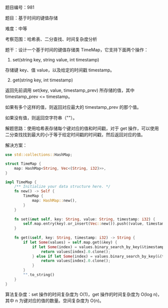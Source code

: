 题目编号：981

题目：基于时间的键值存储

难度：中等

考察范围：哈希表、二分查找、时间复杂度分析

题干：设计一个基于时间的键值存储类 TimeMap，它支持下面两个操作：

1. set(string key, string value, int timestamp)

存储键 key、值 value，以及给定的时间戳 timestamp。

2. get(string key, int timestamp)

返回先前调用 set(key, value, timestamp_prev) 所存储的值，其中 timestamp_prev <= timestamp。

如果有多个这样的值，则返回对应最大的  timestamp_prev 的那个值。

如果没有值，则返回空字符串（""）。

解题思路：使用哈希表存储每个键对应的值和时间戳，对于 get 操作，可以使用二分查找找到最大的小于等于给定时间戳的时间戳，然后返回对应的值。

解决方案：

```rust
use std::collections::HashMap;

struct TimeMap {
    map: HashMap<String, Vec<(String, i32)>>,
}

impl TimeMap {
    /** Initialize your data structure here. */
    fn new() -> Self {
        TimeMap {
            map: HashMap::new(),
        }
    }
    
    fn set(&mut self, key: String, value: String, timestamp: i32) {
        self.map.entry(key).or_insert(Vec::new()).push((value, timestamp));
    }
    
    fn get(&self, key: String, timestamp: i32) -> String {
        if let Some(values) = self.map.get(&key) {
            if let Some(index) = values.binary_search_by_key(&timestamp, |&(_, t)| t) {
                return values[index].0.clone();
            } else if let Some(index) = values.binary_search_by_key(&(timestamp - 1), |&(_, t)| t) {
                return values[index].0.clone();
            }
        }
        "".to_string()
    }
}
```

算法复杂度：set 操作的时间复杂度为 O(1)，get 操作的时间复杂度为 O(log n)，其中 n 为键对应的值的数量。空间复杂度为 O(n)。